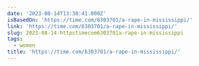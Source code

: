 ```yaml
---
date: '2023-08-14T13:30:41.000Z'
isBasedOn: 'https://time.com/6303701/a-rape-in-mississippi/'
link: 'https://time.com/6303701/a-rape-in-mississippi/'
slug: 2023-08-14-httpstimecom6303701a-rape-in-mississippi
tags:
  - women
title: 'https://time.com/6303701/a-rape-in-mississippi/'
---
```


